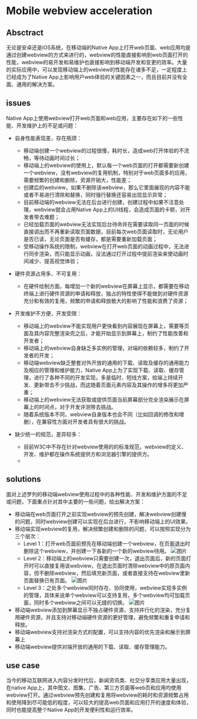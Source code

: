 # Mobile webview acceleration

## Absctract
无论是安卓还是iOS系统，在移动端的Native App上打开web页面、web应用均是通过创建webview的方式来进行的，webview的性能直接影响到web页面打开的性能，webview的易开发和易维护也直接影响到移动端开发和变更的效率。大量的实际应用中，可以发现移动端上的webview的性能存在诸多不足，一定程度上已经成为了Native App上影响用户web体验的关键因素之一，而且目前并没有全面、通用的解决方案。

## issues
Native App上使用webview打开web页面和web应用，主要存在如下的一些性能、开发维护上的不足或问题：

* 自身性能表现差，存在瓶颈：
	 - 移动端创建一个webview的过程很慢，耗时长，造成web打开体验的不流畅，等待动画时间过长；
	 - 移动端上的webview的使用上，默认每一个web页面的打开都需要新创建一个webview，没有webview的复用机制，特别对于web页面多的应用，需要频繁的创建和删除，资源开销大，性能差；
	 - 创建后的webview，如果不删除该webview，那么它里面展现的内容不能或者不易进行清除和替换，同时强行替换还容易出现显示异常；
	 -  目前移动端的webview无法在后台进行创建，创建过程中如果不注意处理，webview就会占用Native App上的UI线程，会造成页面的卡顿，对开发者带去难题；
	 - 已经加载页面的webview无法实现后台待命并在需要读取同一页面的时候直接调出而不再重新读取页面数据，目前每次web页面读取时，无论用户是否已读，无论页面是否有缓存，都是需要重新加载页面；
	 - 受移动操作系统的限制，webview在打开web页面的动画过程中，无法进行同步渲染，而只能显示动画，没法通过打开过程中提前渲染来使动画时间减少、提高视觉体验；
 
* 硬件资源占用多、不可复用：
	 - 在硬件绘制方面，每增加一个新的webview在屏幕上显示，都需要在移动终端上进行硬件资源的申请和释放，独占的特性使得不能做到对硬件资源充分和有效的复用，频繁的申请和释放极大的影响了性能和浪费了资源；

* 开发维护不方便，开发受限：
	 - 移动端上的webview不能实现用户更快看到内容展现在屏幕上，需要等页面及其内容完整渲染完之后，才能开始显示到屏幕上，制约了性能改善和开发者；
	 - 移动端上的webview自身缺乏多实例的管理，对端的依赖较多，制约了开发者的开发；
	 - 移动端webview缺乏整套对外开放的通用的下载、读取及缓存的通用能力及相应的管理和维护能力，Native App上为了实现下载、读取、缓存管理，进行了各种不同的开发实现，多是临时、短线方案，给端上持续开发、更新带去不少挑战，而这随着页面元素内容及其操作的增多将更加严重；
	 - 移动端上的webview无法获取或提供页面当前屏幕部分完全渲染展示在屏幕上的时间点，对于开发评测带去挑战。
	 - 随着系统版本不同，webview自身版本也会不同（比如回调的修改和增删），在兼容性方面对开发者具有很大的挑战。

* 缺少统一的规范，差异较多：
	 - 目前W3C中不存在针对webview使用的的标准规范，webview的定义、开发、维护都在操作系统提供方和浏览器引擎的提供方。
	 - 
		
## solutions
面对上述罗列的移动端webview使用过程中的各种性能、开发和维护方面的不足或问题，下面重点针对其中主要的一些问题，给出解决方案：

* 移动端在web页面打开之前实现webview的预先创建，解决webview创建慢的问题，同时webview创建可以实现在后台进行，不影响移动端上的UI效果。
* 移动端实现webview的复用，解决频繁创建和删除的问题，可以按照实现分为三个层次：
	 - Level 1：打开web页面前预先在移动端创建一个webview，在页面退出时删除这个webview，并创建一下各新的一个新的webview待用。
	![图片](http://bos.nj.bpc.baidu.com/v1/agroup/4c34118b012ef4ef19c0616e8fc725ad664b8583)
	 - Level 2：移动端上的webview只需要创建一次，退出页面后，新的页面打开时可以直接复用该webview，在退出页面时清除webview中的原页面内容，但不删除webview，然后填充新页面，或者直接支持在webview里新页面替换已有页面。
	![图片](http://bos.nj.bpc.baidu.com/v1/agroup/586abe4cdffb684159831fe54784c171b33bb1ed)
	 - Level 3：之处多个webview同时存在、协同使用，webview实现多实例的管理，具体来说单个webview可以支持复用，多个webview均可加载页面，同时多个webview之间可以无缝的切换。
	![图片](http://bos.nj.bpc.baidu.com/v1/agroup/09b0856948d1935c3ec474eae13731702f518e85)
* 移动端webview添加到屏幕显示不独占硬件资源，支持并行化的渲染，充分复用硬件资源，并且支持对移动端硬件资源的更好管理，避免频繁和重复申请和释放。
* 移动端webview支持对渲染方式的配置，可以支持内容的优先渲染和展示到屏幕上
* 移动端webview提供对端开放的通用的下载、读取、缓存管理能力。

## use case
当今的移动互联网进入内容分发时代后，新闻资讯类、社交分享类应用大量出现，在native App上，其中图文、图集、广告、第三方页面等web页和应用均使用webview打开。通过webview预先创建和复用将webview的耗时和资源频繁占用和使用降到尽可能低的程度，可以较大的提高web页面和应用打开的速度和体验，同时也能提高整个Native App的开发便利性和运行效率。

